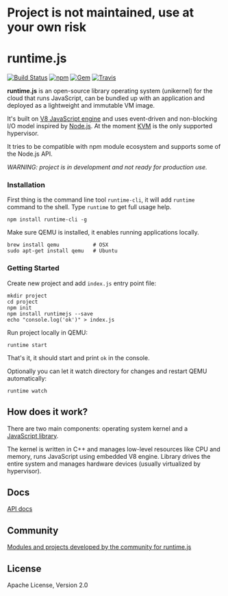 # Project is not maintained, use at your own risk

# runtime.js

[![Build Status](https://travis-ci.org/runtimejs/runtime.svg?branch=master)](https://travis-ci.org/runtimejs/runtime) [![npm](https://img.shields.io/npm/v/runtimejs.svg)](https://www.npmjs.com/package/runtimejs) [![Gem](https://img.shields.io/badge/freenode-%23runtimejs-blue.svg)](https://freenode.net/) [![Travis](https://img.shields.io/badge/GITTER-JOIN_CHAT_%E2%86%92-1dce73.svg)](https://gitter.im/runtimejs/runtime)

__runtime.js__ is an open-source library operating system (unikernel) for the cloud that runs JavaScript, can be bundled up with an application and deployed as a lightweight and immutable VM image. 

It's built on [V8 JavaScript engine](https://code.google.com/p/v8/) and uses event-driven and non-blocking I/O model inspired by [Node.js](https://nodejs.org/). At the moment [KVM](http://www.linux-kvm.org/page/Main_Page) is the only supported hypervisor.

It tries to be compatible with npm module ecosystem and supports some of the Node.js API.

_WARNING: project is in development and not ready for production use._

### Installation

First thing is the command line tool `runtime-cli`, it will add `runtime` command to the shell. Type `runtime` to get full usage help.

```
npm install runtime-cli -g
```

Make sure QEMU is installed, it enables running applications locally.

```
brew install qemu           # OSX
sudo apt-get install qemu   # Ubuntu
```

### Getting Started

Create new project and add `index.js` entry point file:

```
mkdir project
cd project
npm init
npm install runtimejs --save
echo "console.log('ok')" > index.js
```

Run project locally in QEMU:

```
runtime start
```

That's it, it should start and print `ok` in the console. 

Optionally you can let it watch directory for changes and restart QEMU automatically:

```
runtime watch
```

## How does it work?

There are two main components: operating system kernel and a <a href="https://www.npmjs.com/package/runtimejs"><nobr>JavaScript library</nobr></a>.

The kernel is written in C++ and manages low-level resources like CPU and memory, runs JavaScript using embedded V8 engine. Library drives the entire system and manages hardware devices (usually virtualized by hypervisor).

## Docs

[API docs](https://github.com/runtimejs/runtime/wiki/API-docs)

## Community

[Modules and projects developed by the community for runtime.js](https://github.com/runtimejs/runtime/wiki/Community)

License
----
Apache License, Version 2.0
